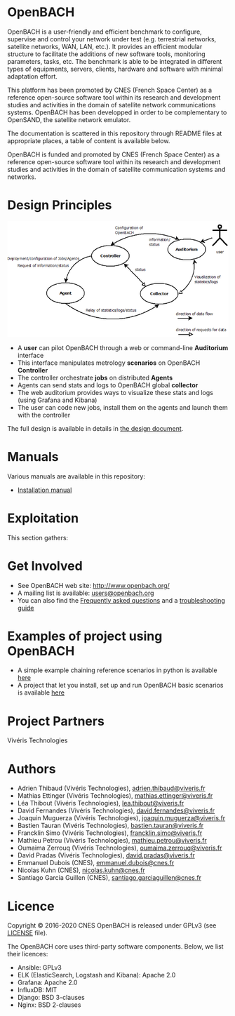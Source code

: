 OpenBACH
========

OpenBACH is a user-friendly and efficient benchmark to configure, supervise and
control your network under test (e.g. terrestrial networks, satellite networks,
WAN, LAN, etc.). It provides an efficient modular structure to facilitate the
additions of new software tools, monitoring parameters, tasks, etc. The
benchmark is able to be integrated in different types of equipments, servers,
clients, hardware and software with minimal adaptation effort.

This platform has been promoted by CNES (French Space Center) as a reference
open-source software tool within its research and development studies and
activities in the domain of satellite network communications systems. OpenBACH
has been developped in order to be complementary to OpenSAND, the satellite
network emulator.

The documentation is scattered in this repository through README files at
appropriate places, a table of content is available below.

OpenBACH is funded and promoted by CNES (French Space Center) as a reference
open-source software tool within its research and development studies and
activities in the domain of satellite communication systems and networks.

Design Principles
=================

![functions design](documents/basic_func_design.png)

  * A **user** can pilot OpenBACH through a web or command-line **Auditorium** interface
  * This interface manipulates metrology **scenarios** on OpenBACH **Controller**
  * The controller orchestrate **jobs** on distributed **Agents**
  * Agents can send stats and logs to OpenBACH global **collector**
  * The web auditorium provides ways to visualize these stats and logs (using Grafana and Kibana)
  * The user can code new jobs, install them on the agents and launch them with the controller

The full design is available in details in [the design document](documents/design/design_openbach.adoc).

Manuals
=======

Various manuals are available in this repository:
  * [Installation manual](ansible/README.md)

Exploitation
============

This section gathers:

Get Involved
============

  * See OpenBACH web site: http://www.openbach.org/
  * A mailing list is available: users@openbach.org
  * You can also find the [Frequently asked questions](documents/support/FAQ.md)
    and a [troubleshooting guide](documents/support/Troubleshooting.md)

Examples of project using OpenBACH
=======
  * A simple example chaining reference scenarios in python is available [here][1]
  * A project that let you install, set up and run OpenBACH basic scenarios is available [here][2]

Project Partners
=======
Vivéris Technologies

Authors
=======
*  Adrien Thibaud      (Vivéris Technologies),      adrien.thibaud@viveris.fr
*  Mathias Ettinger    (Vivéris Technologies),      mathias.ettinger@viveris.fr
*  Léa Thibout         (Vivéris Technologies),      lea.thibout@viveris.fr
*  David Fernandes     (Vivéris Technologies),      david.fernandes@viveris.fr
*  Joaquin Muguerza    (Vivéris Technologies),      joaquin.muguerza@viveris.fr
*  Bastien Tauran      (Vivéris Technologies),      bastien.tauran@viveris.fr
*  Francklin Simo      (Vivéris Technologies),      francklin.simo@viveris.fr
*  Mathieu Petrou      (Vivéris Technologies),      mathieu.petrou@viveris.fr
*  Oumaima Zerrouq     (Vivéris Technologies),      oumaima.zerrouq@viveris.fr
*  David Pradas        (Vivéris Technologies),      david.pradas@viveris.fr
*  Emmanuel Dubois     (CNES),                      emmanuel.dubois@cnes.fr
*  Nicolas Kuhn        (CNES),                      nicolas.kuhn@cnes.fr 
*  Santiago Garcia Guillen (CNES),                  santiago.garciaguillen@cnes.fr

Licence
=======
Copyright © 2016-2020 CNES
OpenBACH is released under GPLv3 (see [LICENSE](LICENSE.md) file).

The OpenBACH core uses third-party software components. Below, we list their licences:

  * Ansible: GPLv3
  * ELK (ElasticSearch, Logstash and Kibana): Apache 2.0
  * Grafana: Apache 2.0
  * InfluxDB: MIT
  * Django: BSD 3-clauses
  * Nginx: BSD 2-clauses


[1]: https://forge.net4sat.org/openbach/openbach-extra/tree/master/executors/examples
[2]: https://forge.net4sat.org/kuhnn/openbach-example-simple
